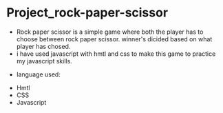 # Project_rock-paper-scissor

* Rock paper scissor is a simple game where both the player has to choose between rock paper scissor. winner's dicided based on what player has chosed.
* i have used javascript with hmtl and css to make this game to practice my javascript skills.

- language used:
* Hmtl
* CSS
* Javascript